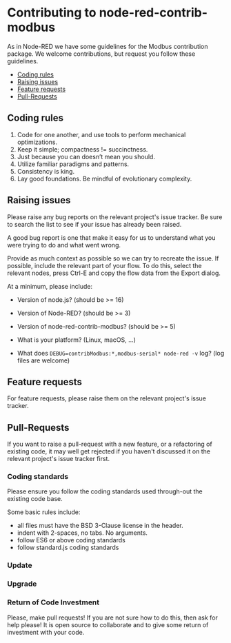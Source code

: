 # Contributing to node-red-contrib-modbus

As in Node-RED we have some guidelines for the Modbus contribution package.
We welcome contributions, but request you follow these guidelines.

 - [Coding rules](#coding-rules)
 - [Raising issues](#raising-issues)
 - [Feature requests](#feature-requests)
 - [Pull-Requests](#pull-requests)

## Coding rules

1. Code for one another, and use tools to perform mechanical optimizations.
2. Keep it simple; compactness != succinctness.
3. Just because you can doesn’t mean you should.
4. Utilize familiar paradigms and patterns.
5. Consistency is king.
6. Lay good foundations. Be mindful of evolutionary complexity.

## Raising issues

Please raise any bug reports on the relevant project's issue tracker.
Be sure to search the list to see if your issue has already been raised.

A good bug report is one that make it easy for us to understand what you were
trying to do and what went wrong.

Provide as much context as possible so we can try to recreate the issue.
If possible, include the relevant part of your flow. To do this, select the
relevant nodes, press Ctrl-E and copy the flow data from the Export dialog.

At a minimum, please include:

 - Version of node.js? (should be >= 16)
 - Version of Node-RED? (should be >=  3)
 - Version of node-red-contrib-modbus? (should be >= 5)

 - What is your platform? (Linux, macOS, ...)
 - What does `DEBUG=contribModbus:*,modbus-serial* node-red -v` log? (log files are welcome)

## Feature requests

For feature requests, please raise them on the relevant project's issue tracker.

## Pull-Requests

If you want to raise a pull-request with a new feature, or a refactoring
of existing code, it may well get rejected if you haven't discussed it on the relevant project's issue tracker first.

### Coding standards

Please ensure you follow the coding standards used through-out the existing code base.

Some basic rules include:

 - all files must have the BSD 3-Clause license in the header.
 - indent with 2-spaces, no tabs. No arguments.
 - follow ES6 or above coding standards
 - follow standard.js coding standards

### Update

### Upgrade

### Return of Code Investment

Please, make pull requests!
If you are not sure how to do this, then ask for help please!
It is open source to collaborate and to give some return of investment with your code.


